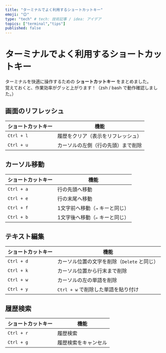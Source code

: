 ```yaml
---
title: "ターミナルでよく利用するショートカットキー"
emoji: "😊"
type: "tech" # tech: 技術記事 / idea: アイデア
topics: ["terminal","tips"]
published: false
---
```


# ターミナルでよく利用するショートカットキー

ターミナルを快適に操作するための **ショートカットキー** をまとめました。  
覚えておくと、作業効率がグッと上がります！（zsh / bash で動作確認しました。）

## 画面のリフレッシュ

| ショートカットキー | 機能 |
|-----------------|------|
| `Ctrl + l` | 履歴をクリア（表示をリフレッシュ） |
| `Ctrl + u` | カーソルの左側（行の先頭）まで削除 |

## カーソル移動

| ショートカットキー | 機能 |
|-----------------|------|
| `Ctrl + a` | 行の先頭へ移動 |
| `Ctrl + e` | 行の末尾へ移動 |
| `Ctrl + f` | 1文字前へ移動（`→` キーと同じ） |
| `Ctrl + b` | 1文字後へ移動（`←` キーと同じ） |


## テキスト編集

| ショートカットキー | 機能 |
|-----------------|------|
| `Ctrl + d` | カーソル位置の文字を削除（`Delete` と同じ） |
| `Ctrl + k` | カーソル位置から行末まで削除 |
| `Ctrl + w` | カーソルの左の単語を削除 |
| `Ctrl + y` | `Ctrl + w` で削除した単語を貼り付け |

## 履歴検索

| ショートカットキー | 機能 |
|-----------------|------|
| `Ctrl + r` | 履歴検索 |
| `Ctrl + g` | 履歴検索をキャンセル |